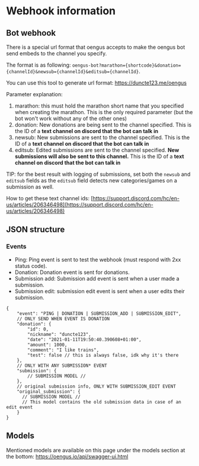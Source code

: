 # Webhook information

## Bot webhook
There is a special url format that oengus accepts to make the oengus bot send embeds to the channel you specify.

The format is as following: `oengus-bot?marathon={shortcode}&donation={channelId}&newsub={channelId}&editsub={channelId}`.

You can use this tool to generate url format: https://duncte123.me/oengus

Parameter explanation:
1. marathon: this must hold the marathon short name that you specified when creating the marathon. This is the only required parameter (but the bot won't work without any of the other ones)
2. donation: New donations are being sent to the channel specified. This is the ID of a **text channel on discord that the bot can talk in**
3. newsub: New submissions are sent to the channel specified. This is the ID of a **text channel on discord that the bot can talk in**
4. editsub: Edited submissions are sent to the channel specified. **New submissions will also be sent to this channel.** This is the ID of a **text channel on discord that the bot can talk in**

TIP: for the best result with logging of submissions, set both the `newsub` and `editsub` fields as the `editsub` field detects new categories/games on a submission as well.

How to get these text channel ids: [https://support.discord.com/hc/en-us/articles/206346498](https://support.discord.com/hc/en-us/articles/206346498)

## JSON structure
### Events
- Ping: Ping event is sent to test the webhook (must respond with 2xx status code).
- Donation: Donation event is sent for donations.
- Submission add: Submission add event is sent when a user made a submission.
- Submission edit: submission edit event is sent when a user edits their submission.

```json5
{
    "event": "PING | DONATION | SUBMISSION_ADD | SUBMISSION_EDIT",
    // ONLY SEND WHEN EVENT IS DONATION
    "donation": {
        "id": 0,
        "nickname": "duncte123",
        "date": "2021-01-11T19:50:40.390608+01:00",
        "amount": 1000,
        "comment": "I like trains",
        "test": false // this is always false, idk why it's there
    },
    // ONLY WITH ANY SUBMISSION* EVENT
    "submission": {
        // SUBMISSION MODEL //
    },
    // original submission info, ONLY WITH SUBMISSION_EDIT EVENT
    "original_submission": {
      // SUBMISSION MODEL //
      // This model contains the old submission data in case of an edit event
    }
}
```

## Models
Mentioned models are available on this page under the models section at the bottom: https://oengus.io/api/swagger-ui.html
